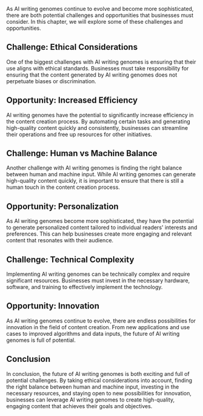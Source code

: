 
As AI writing genomes continue to evolve and become more sophisticated, there are both potential challenges and opportunities that businesses must consider. In this chapter, we will explore some of these challenges and opportunities.

Challenge: Ethical Considerations
---------------------------------

One of the biggest challenges with AI writing genomes is ensuring that their use aligns with ethical standards. Businesses must take responsibility for ensuring that the content generated by AI writing genomes does not perpetuate biases or discrimination.

Opportunity: Increased Efficiency
---------------------------------

AI writing genomes have the potential to significantly increase efficiency in the content creation process. By automating certain tasks and generating high-quality content quickly and consistently, businesses can streamline their operations and free up resources for other initiatives.

Challenge: Human vs Machine Balance
-----------------------------------

Another challenge with AI writing genomes is finding the right balance between human and machine input. While AI writing genomes can generate high-quality content quickly, it is important to ensure that there is still a human touch in the content creation process.

Opportunity: Personalization
----------------------------

As AI writing genomes become more sophisticated, they have the potential to generate personalized content tailored to individual readers' interests and preferences. This can help businesses create more engaging and relevant content that resonates with their audience.

Challenge: Technical Complexity
-------------------------------

Implementing AI writing genomes can be technically complex and require significant resources. Businesses must invest in the necessary hardware, software, and training to effectively implement the technology.

Opportunity: Innovation
-----------------------

As AI writing genomes continue to evolve, there are endless possibilities for innovation in the field of content creation. From new applications and use cases to improved algorithms and data inputs, the future of AI writing genomes is full of potential.

Conclusion
----------

In conclusion, the future of AI writing genomes is both exciting and full of potential challenges. By taking ethical considerations into account, finding the right balance between human and machine input, investing in the necessary resources, and staying open to new possibilities for innovation, businesses can leverage AI writing genomes to create high-quality, engaging content that achieves their goals and objectives.
